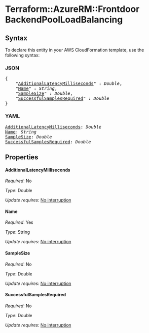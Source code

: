 # Terraform::AzureRM::Frontdoor BackendPoolLoadBalancing

## Syntax

To declare this entity in your AWS CloudFormation template, use the following syntax:

### JSON

<pre>
{
    "<a href="#additionallatencymilliseconds" title="AdditionalLatencyMilliseconds">AdditionalLatencyMilliseconds</a>" : <i>Double</i>,
    "<a href="#name" title="Name">Name</a>" : <i>String</i>,
    "<a href="#samplesize" title="SampleSize">SampleSize</a>" : <i>Double</i>,
    "<a href="#successfulsamplesrequired" title="SuccessfulSamplesRequired">SuccessfulSamplesRequired</a>" : <i>Double</i>
}
</pre>

### YAML

<pre>
<a href="#additionallatencymilliseconds" title="AdditionalLatencyMilliseconds">AdditionalLatencyMilliseconds</a>: <i>Double</i>
<a href="#name" title="Name">Name</a>: <i>String</i>
<a href="#samplesize" title="SampleSize">SampleSize</a>: <i>Double</i>
<a href="#successfulsamplesrequired" title="SuccessfulSamplesRequired">SuccessfulSamplesRequired</a>: <i>Double</i>
</pre>

## Properties

#### AdditionalLatencyMilliseconds

_Required_: No

_Type_: Double

_Update requires_: [No interruption](https://docs.aws.amazon.com/AWSCloudFormation/latest/UserGuide/using-cfn-updating-stacks-update-behaviors.html#update-no-interrupt)

#### Name

_Required_: Yes

_Type_: String

_Update requires_: [No interruption](https://docs.aws.amazon.com/AWSCloudFormation/latest/UserGuide/using-cfn-updating-stacks-update-behaviors.html#update-no-interrupt)

#### SampleSize

_Required_: No

_Type_: Double

_Update requires_: [No interruption](https://docs.aws.amazon.com/AWSCloudFormation/latest/UserGuide/using-cfn-updating-stacks-update-behaviors.html#update-no-interrupt)

#### SuccessfulSamplesRequired

_Required_: No

_Type_: Double

_Update requires_: [No interruption](https://docs.aws.amazon.com/AWSCloudFormation/latest/UserGuide/using-cfn-updating-stacks-update-behaviors.html#update-no-interrupt)

